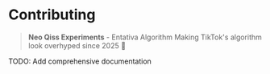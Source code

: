 # Contributing

> **Neo Qiss Experiments** - Entativa Algorithm
> Making TikTok's algorithm look overhyped since 2025 🚀

TODO: Add comprehensive documentation
